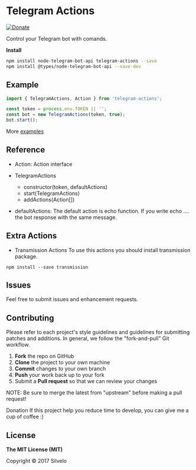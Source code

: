 # Telegram Actions

[![Donate](https://img.shields.io/badge/Donate-PayPal-green.svg)](https://paypal.me/silvelo)

Control your Telegram bot with comands.

__Install__

```bash
npm install node-telegram-bot-api telegram-actions --save
npm install @types/node-telegram-bot-api --save-dev
```

Example
------------
```typescript
import { TelegramActions, Action } from 'telegram-actions';

const token = process.env.TOKEN || '';
const bot = new TelegramActions(token, true);
bot.start();
```

More [examples](https://github.com/silvelo/telegram-actions/tree/master/examples)

Reference
------------
- Action: Action interface

- TelegramActions
    - constructor(token, defaultActions)
    - start(TelegramActions)
    - addActions(Action[])


* defaultActions: The default action is echo function. If you write echo .... the bot response with the same message.

Extra Actions
------------
* Transmission Actions
To use this actions you should install transmission package.

```
npm install --save transmission
```
Issues
------

Feel free to submit issues and enhancement requests.

Contributing
------------

Please refer to each project's style guidelines and guidelines for submitting patches and additions. In general, we follow the "fork-and-pull" Git workflow.

 1. **Fork** the repo on GitHub
 2. **Clone** the project to your own machine
 3. **Commit** changes to your own branch
 4. **Push** your work back up to your fork
 5. Submit a **Pull request** so that we can review your changes

NOTE: Be sure to merge the latest from "upstream" before making a pull request!


Donation
If this project help you reduce time to develop, you can give me a cup of coffee :)

## License

**The MIT License (MIT)**

Copyright © 2017 Silvelo